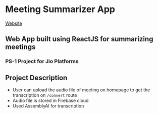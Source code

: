 # Meeting Summarizer App 
[Website](https://meeting-summarizer.netlify.app)
## Web App built using ReactJS for summarizing meetings
### PS-1 Project for Jio Platforms

## Project Description
- User can upload the audio file of meeting on homepage to get the transcription on `/convert` route
- Audio file is stored in Firebase cloud
- Used AssemblyAI for transcription
